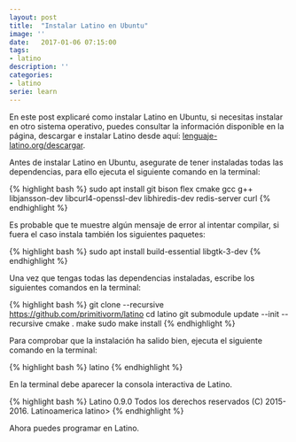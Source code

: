 ```yaml
---
layout: post
title:  "Instalar Latino en Ubuntu"
image: ''
date:   2017-01-06 07:15:00
tags:
- latino
description: ''
categories:
- latino
serie: learn
---
```



En este post explicaré como instalar Latino en Ubuntu, si necesitas instalar en otro sistema operativo, puedes consultar la información disponible en la página, descargar e instalar Latino desde aquí: [lenguaje-latino.org/descargar](http://lenguaje-latino.org/descargar).

Antes de instalar Latino en Ubuntu, asegurate de tener instaladas todas las dependencias, para ello ejecuta el siguiente comando en la terminal:

{% highlight bash %}
sudo apt install git bison flex cmake gcc g++ libjansson-dev libcurl4-openssl-dev libhiredis-dev redis-server curl
{% endhighlight %}

Es probable que te muestre algún mensaje de error al intentar compilar, si fuera el caso instala también los siguientes paquetes:

{% highlight bash %}
sudo apt install build-essential libgtk-3-dev
{% endhighlight %}

Una vez que tengas todas las dependencias instaladas, escribe los siguientes comandos en la terminal:

{% highlight bash %}
git clone --recursive https://github.com/primitivorm/latino
cd latino
git submodule update --init --recursive
cmake .
make
sudo make install
{% endhighlight %}

Para comprobar que la instalación ha salido bien, ejecuta el siguiente comando en la terminal:

{% highlight bash %}
latino
{% endhighlight %}

En la terminal debe aparecer la consola interactiva de Latino.

{% highlight bash %}
Latino 0.9.0
Todos los derechos reservados (C) 2015-2016. Latinoamerica
latino>
{% endhighlight %}

Ahora puedes programar en Latino.
